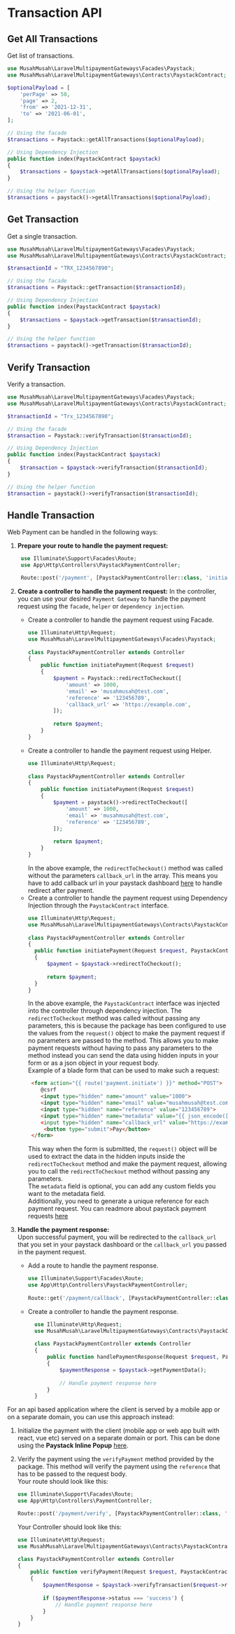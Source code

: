 # Transaction API

## Get All Transactions

Get list of transactions.

```php
use MusahMusah\LaravelMultipaymentGateways\Facades\Paystack;
use MusahMusah\LaravelMultipaymentGateways\Contracts\PaystackContract;

$optionalPayload = [
    'perPage' => 50,
    'page' => 2,
    'from' => '2021-12-31',
    'to' => '2021-06-01',
];

// Using the facade
$transactions = Paystack::getAllTransactions($optionalPayload);

// Using Dependency Injection
public function index(PaystackContract $paystack)
{
    $transactions = $paystack->getAllTransactions($optionalPayload);
}

// Using the helper function
$transactions = paystack()->getAllTransactions($optionalPayload);

```

## Get Transaction

Get a single transaction.

```php
use MusahMusah\LaravelMultipaymentGateways\Facades\Paystack;
use MusahMusah\LaravelMultipaymentGateways\Contracts\PaystackContract;

$transactionId = "TRX_1234567890";

// Using the facade
$transactions = Paystack::getTransaction($transactionId);

// Using Dependency Injection
public function index(PaystackContract $paystack)
{
    $transactions = $paystack->getTransaction($transactionId);
}

// Using the helper function
$transactions = paystack()->getTransaction($transactionId);

```

## Verify Transaction 

Verify a transaction.

```php
use MusahMusah\LaravelMultipaymentGateways\Facades\Paystack;
use MusahMusah\LaravelMultipaymentGateways\Contracts\PaystackContract;

$transactionId = "Trx_1234567890";

// Using the facade
$transaction = Paystack::verifyTransaction($transactionId);

// Using Dependency Injection
public function index(PaystackContract $paystack)
{
    $transaction = $paystack->verifyTransaction($transactionId);
}

// Using the helper function
$transaction = paystack()->verifyTransaction($transactionId);

```


## Handle Transaction
Web Payment can be handled in the following ways:
1. **Prepare your route to handle the payment request:**
   ```php
    use Illuminate\Support\Facades\Route;
    use App\Http\Controllers\PaystackPaymentController;

    Route::post('/payment', [PaystackPaymentController::class, 'initiatePayment'])->name('payment.initiate');
    ```
   
2. **Create a controller to handle the payment request:** In the controller, you can use your desired `Payment Gateway` to handle the payment request using the `facade`, `helper` or `dependency injection`.
    - Create a controller to handle the payment request using Facade.
      ```php
      use Illuminate\Http\Request;
      use MusahMusah\LaravelMultipaymentGateways\Facades\Paystack;
     
      class PaystackPaymentController extends Controller
      {
          public function initiatePayment(Request $request)
          {
              $payment = Paystack::redirectToCheckout([
                  'amount' => 1000,
                  'email' => 'musahmusah@test.com',
                  'reference' => '123456789',
                  'callback_url' => 'https://example.com',
              ]);
             
              return $payment;
          }
      }
      ```
    - Create a controller to handle the payment request using Helper.
      ```php
      use Illuminate\Http\Request;
        
      class PaystackPaymentController extends Controller
      {
          public function initiatePayment(Request $request)
          {
              $payment = paystack()->redirectToCheckout([
                  'amount' => 1000,
                  'email' => 'musahmusah@test.com',
                  'reference' => '123456789',
              ]);
            
              return $payment;
          }
      }
      ```
      In the above example, the `redirectToCheckout()` method was called without the parameters
      `callback_url` in the array. This means you have to add callback url in your paystack dashboard
      [here](https://dashboard.paystack.com/#/settings/developer) to handle redirect after payment.
    - Create a controller to handle the payment request using Dependency Injection through the `PaystackContract` interface.
      ```php
      use Illuminate\Http\Request;
      use MusahMusah\LaravelMultipaymentGateways\Contracts\PaystackContract;
     
      class PaystackPaymentController extends Controller
      {
        public function initiatePayment(Request $request, PaystackContract $paystack)
        {
            $payment = $paystack->redirectToCheckout();
             
            return $payment;
        }
      }
      ```
      In the above example, the `PaystackContract` interface was injected into the controller through dependency injection.
      The `redirectToCheckout` method was called without passing any parameters, this is because the package has been configured 
      to use the values from the `request()` object to make the payment request if no parameters are passed to the method.
      This allows you to make payment requests without having to pass any parameters to the method instead you can send the data 
      using hidden inputs in your form or as a json object in your request body.  
      Example of a blade form that can be used to make such a request:
      ```html
       <form action="{{ route('payment.initiate') }}" method="POST">
          @csrf
          <input type="hidden" name="amount" value="1000">
          <input type="hidden" name="email" value="musahmusah@test.com">
          <input type="hidden" name="reference" value="123456789">
          <input type="hidden" name="metadata" value="{{ json_encode(['custom_fields' => ['name' => 'Musah Musah']]) }}"
          <input type="hidden" name="callback_url" value="https://example.com">
           <button type="submit">Pay</button>
       </form>
      ```
      This way when the form is submitted, the `request()` object will be used to extract the data in the hidden inputs inside the `redirectToCheckout` method and make the payment request, allowing you to call the `redirectToCheckout` method without passing any parameters.  
      The `metadata` field is optional, you can add any custom fields you want to the metadata field.   
      Additionally, you need to generate a unique reference for each payment request. You can readmore about paystack payment requests [here](https://developers.paystack.co/reference#initialize-a-transaction)

3. **Handle the payment response:**  
   Upon successful payment, you will be redirected to the `callback_url` that you set in your paystack dashboard or the `callback_url` you passed in the payment request.
    - Add a route to handle the payment response.
      ```php
      use Illuminate\Support\Facades\Route;
      use App\Http\Controllers\PaystackPaymentController;
    
      Route::get('/payment/callback', [PaystackPaymentController::class, 'handlePaymentResponse'])->name('payment.callback');
      ```
    - Create a controller to handle the payment response.
      ```php
        use Illuminate\Http\Request;
        use MusahMusah\LaravelMultipaymentGateways\Contracts\PaystackContract;
        
        class PaystackPaymentController extends Controller
        {
            public function handlePaymentResponse(Request $request, PaystackContract $paystack)
            {
                $paymentResponse = $paystack->getPaymentData();
                
                // Handle payment response here
            }
        }
      ```

For an api based application where the client is served by a mobile app or on a separate domain, you can use this approach instead:
1. Initialize the payment with the client (mobile app or web app built with react, vue etc) served on a separate domain or port. This can be
   done using the **Paystack Inline Popup** [here](https://paystack.com/docs/payments/accept-payments/#popup).
2. Verify the payment using the `verifyPayment` method provided by the package. This method will verify the payment using the `reference` that has to be passed to the request body.  
   Your route should look like this:
    ```php
    use Illuminate\Support\Facades\Route;
    use App\Http\Controllers\PaymentController;
    
    Route::post('/payment/verify', [PaystackPaymentController::class, 'verifyPayment'])->name('payment.verify');
    ```
   Your Controller should look like this:

    ```php
    use Illuminate\Http\Request;
    use MusahMusah\LaravelMultipaymentGateways\Contracts\PaystackContract;
    
    class PaystackPaymentController extends Controller
    {
        public function verifyPayment(Request $request, PaystackContract $paystack)
        {
            $paymentResponse = $paystack->verifyTransaction($request->reference);
            
            if ($paymentResponse->status === 'success') {
                // Handle payment response here
            }
        }
    }
    ```
   
